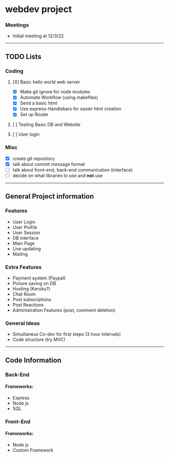 # webdev project

### Meetings
- Initial meeting at 12/3/22

---

## TODO Lists

### Coding
1. [X] Basic hello world web server
    - [X] Make git ignore for node modules
    - [X] Automate Workflow (using makefiles)
    - [X] Send a basic html
    - [X] Use express-Handlebars for easier html creation
    - [X] Set up Router

2. [ ] Testing Basic DB and Website

3. [ ] User login


### Misc 
- [X] create git repository
- [X] talk about commit message format
- [ ] talk about front-end, back-end communication (interface)
- [ ] decide on what libraries to use and __not__ use

---

## General Project information

### Features

- User Login
- User Profile
- User Session
- DB interface
- Main Page
- Live updating
- Mailing

### Extra Features

- Payment system (Paypal)
- Picture saving on DB
- Hosting (Keruku?)
- Chat Room
- Post subscriptions
- Post Reactions
- Administration Features (post, comment deletion)

### General Ideas

- Simultaneus Co-dev for first steps (3 hour intervals)
- Code structure (try MVC)

---

## Code Information

### Back-End

#### Frameworks:
* Express
* Node js
* SQL

### Front-End

#### Frameworks:
* Node js
* Custom Framework
